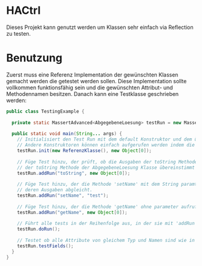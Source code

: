 # HACtrl
Dieses Projekt kann genutzt werden um Klassen sehr einfach via Reflection zu testen.

# Benutzung
Zuerst muss eine Referenz Implementation der gewünschten Klassen gemacht werden die getestet werden sollen.
Diese Implementation sollte vollkommen funktionsfähig sein und die gewünschten Attribut- und Methodennamen besitzen.
Danach kann eine Testklasse geschrieben werden:  

```java
public class TestingExample {
  
  private static MassertAdvanced<AbgegebeneLoesung> testRun = new MassertAdvaced<>(AbgegebeneLoesung.class);
  
  public static void main(String... args) {
    // Initialisiert den Test Run mit dem default Konstruktor und dem übergebenem Referenz-Object.
    // Andere Konstruktoren können einfach aufgerufen werden indem die gewünschten Parameter übergeben werden.
    testRun.init(new ReferenzKlasse(), new Object[0]);
    
    // Füge Test hinzu, der prüft, ob die Ausgaben der toString Methode aus der Referenz Klasse mit den Ausgaben
    // der toString Methode der AbgegebeneLoesung Klasse übereinstimmt
    testRun.addRun("toString", new Object[0]);
    
    // Füge Test hinzu, der die Methode 'setName' mit dem String paramter 'test' auf beiden Objekten aufruft
    // deren Ausgaben abgleicht.
    testRun.addRun("setName", "test");
    
    // Füge Test hinzu, der die Methode 'getName' ohne parameter aufruft und deren Ausgaben abgleicht.
    testRun.addRun("getName", new Object[0]);
    
    // Führt alle tests in der Reihenfolge aus, in der sie mit 'addRun' hinzugefügt wurden.
    testRun.doRun();
    
    // Testet ob alle Attribute von gleichem Typ und Namen sind wie in der Referenz Klasse.
    testRun.testFields();
  }
}
```
